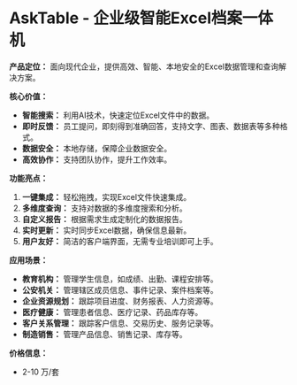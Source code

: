 # AskTable - 企业级智能Excel档案一体机

**产品定位：** 面向现代企业，提供高效、智能、本地安全的Excel数据管理和查询解决方案。

**核心价值：**
- **智能搜索：** 利用AI技术，快速定位Excel文件中的数据。
- **即时反馈：** 员工提问，即刻得到准确回答，支持文字、图表、数据表等多种格式。
- **数据安全：** 本地存储，保障企业数据安全。
- **高效协作：** 支持团队协作，提升工作效率。

**功能亮点：**
1. **一键集成：** 轻松拖拽，实现Excel文件快速集成。
2. **多维度查询：** 支持对数据的多维度搜索和分析。
3. **自定义报告：** 根据需求生成定制化的数据报告。
4. **实时更新：** 实时同步Excel数据，确保信息最新。
5. **用户友好：** 简洁的客户端界面，无需专业培训即可上手。

**应用场景：**
- **教育机构：** 管理学生信息，如成绩、出勤、课程安排等。
- **公安机关：** 管理辖区成员信息、事件记录、案件档案等。
- **企业资源规划：** 跟踪项目进度、财务报表、人力资源等。
- **医疗健康：** 管理患者信息、医疗记录、药品库存等。
- **客户关系管理：** 跟踪客户信息、交易历史、服务记录等。
- **制造销售：** 管理产品信息、销售记录、库存等。

**价格信息：**
- 2-10 万/套

